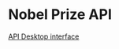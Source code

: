 <h1>Nobel Prize API</h1>

<a href="bright-stardust-02cb60.netlify.app">
    API Desktop interface
</a>
